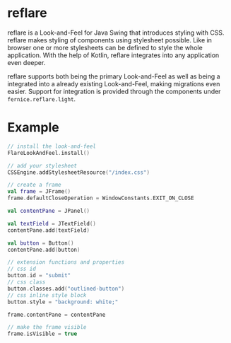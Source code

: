# reflare

reflare is a Look-and-Feel for Java Swing that introduces styling with CSS. reflare makes styling of components using stylesheet possible. Like in browser one
or more stylesheets can be defined to style the whole application. With the help of Kotlin, reflare integrates into any application even deeper.

reflare supports both being the primary Look-and-Feel as well as being a integrated into a already existing Look-and-Feel, making migrations even easier.
Support for integration is provided through the components under `fernice.reflare.light`.

# Example

```kotlin
// install the look-and-feel
FlareLookAndFeel.install()

// add your stylesheet
CSSEngine.addStylesheetResource("/index.css")

// create a frame
val frame = JFrame()
frame.defaultCloseOperation = WindowConstants.EXIT_ON_CLOSE

val contentPane = JPanel()

val textField = JTextField()
contentPane.add(textField)

val button = Button()
contentPane.add(button)

// extension functions and properties
// css id
button.id = "submit"
// css class
button.classes.add("outlined-button")
// css inline style block
button.style = "background: white;"    

frame.contentPane = contentPane

// make the frame visible
frame.isVisible = true
```